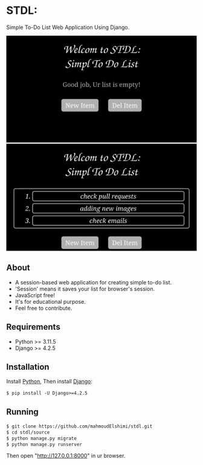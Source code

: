 # STDL:
Simple To-Do List Web Application Using Django.

![Screenshot of stdl's main page](screenshots/1.png) ![Screenshot of stdl's main page](screenshots/2.png)


About
-------------------
- A session-based web application for creating simple to-do list.
- 'Session' means it saves your list for browser's session.
- JavaScript free!
- It's for educational purpose.
- Feel free to contribute.

Requirements
------------
- Python >= 3.11.5
- Django >= 4.2.5

Installation
------------
Install [Python](https://www.python.org/downloads/),
Then install [Django](https://www.djangoproject.com/download/):
```
$ pip install -U Django>=4.2.5
```
Running
-------
```
$ git clone https://github.com/mahmoudElshimi/stdl.git
$ cd stdl/source
$ python manage.py migrate
$ python manage.py runserver
```
Then open "http://127.0.0.1:8000" in ur browser. 
